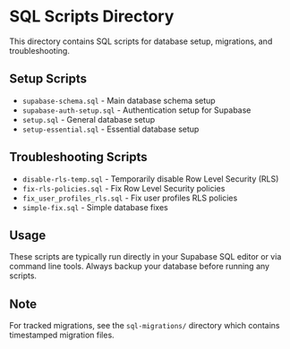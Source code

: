 # SQL Scripts Directory

This directory contains SQL scripts for database setup, migrations, and troubleshooting.

## Setup Scripts
- `supabase-schema.sql` - Main database schema setup
- `supabase-auth-setup.sql` - Authentication setup for Supabase
- `setup.sql` - General database setup
- `setup-essential.sql` - Essential database setup

## Troubleshooting Scripts
- `disable-rls-temp.sql` - Temporarily disable Row Level Security (RLS)
- `fix-rls-policies.sql` - Fix Row Level Security policies
- `fix_user_profiles_rls.sql` - Fix user profiles RLS policies
- `simple-fix.sql` - Simple database fixes

## Usage
These scripts are typically run directly in your Supabase SQL editor or via command line tools. Always backup your database before running any scripts.

## Note
For tracked migrations, see the `sql-migrations/` directory which contains timestamped migration files.